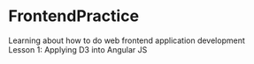 # FrontendPractice
Learning about how to do web frontend application development
<br>Lesson 1: Applying D3 into Angular JS
